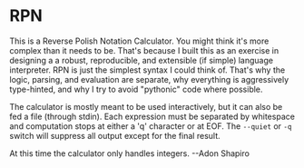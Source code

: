RPN
===
This is a Reverse Polish Notation Calculator. You might think it's more complex
than it needs to be. That's because I built this as an exercise in designing a
a robust, reproducible, and extensible (if simple) language interpreter. RPN is
just the simplest syntax I could think of. That's why the logic, parsing, and
evaluation are separate, why everything is aggressively type-hinted, and why I
try to avoid "pythonic" code where possible.

The calculator is mostly meant to be used interactively, but it can also be fed
a file (through stdin). Each expression must be separated by whitespace and
computation stops at either a 'q' character or at EOF. The `--quiet` or `-q`
switch will suppress all output except for the final result.

At this time the calculator only handles integers.
  --Adon Shapiro

